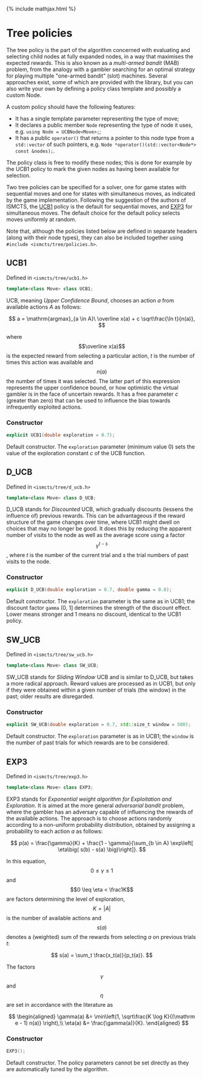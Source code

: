 {% include mathjax.html %}
# Tree policies
The tree policy is the part of the algorithm concerned with evaluating and selecting child nodes at fully expanded nodes, in a way that maximises the expected rewards. This is also known as a *multi-armed bandit* (MAB) problem, from the analogy with a gambler searching for an optimal strategy for playing multiple "one-armed bandit" (slot) machines. Several approaches exist, some of which are provided with the library, but you can also write your own by defining a policy class template and possibly a custom Node.

A custom policy should have the following features:
* It has a single template parameter representing the type of move;
* It declares a public member `Node` representing the type of node it uses, e.g. `using Node = UCBNode<Move>;`;
* It has a public `operator()` that returns a pointer to this node type from a `std::vector` of such pointers, e.g. `Node *operator()(std::vector<Node*> const &nodes);`.

The policy class is free to modify these nodes; this is done for example by the UCB1 policy to mark the given nodes as having been available for selection.

Two tree policies can be specified for a solver, one for game states with sequential moves and one for states with simultaneous moves, as indicated by the game implementation. Following the suggestion of the authors of ISMCTS, the [UCB1](#UCB1) policy is the default for sequential moves, and [EXP3](#EXP3) for simultaneous moves. The default choice for the default policy selects moves uniformly at random.

Note that, although the policies listed below are defined in separate headers (along with their node types), they can also be included together using `#include <ismcts/tree/policies.h>`.

## UCB1
Defined in `<ismcts/tree/ucb1.h>`
```cpp
template<class Move> class UCB1;
```
UCB, meaning *Upper Confidence Bound*, chooses an action *a* from available actions *A* as follows:

$$
a = \mathrm{argmax}_{a \in A}\ \overline x(a) + c \sqrt\frac{\ln t}{n(a)},
$$

where $$\overline x(a)$$ is the expected reward from selecting a particular action, *t* is the number of times this action was available and $$n(a)$$ the number of times it was selected. The latter part of this expression represents the upper confidence bound, or how optimistic the virtual gambler is in the face of uncertain rewards. It has a free parameter *c* (greater than zero) that can be used to influence the bias towards infrequently exploited actions.

### Constructor
```cpp
explicit UCB1(double exploration = 0.7);
```
Default constructor. The `exploration` parameter (minimum value 0) sets the value of the exploration constant *c* of the UCB function.

## D_UCB
Defined in `<ismcts/tree/d_ucb.h>`
```cpp
template<class Move> class D_UCB;
```
D_UCB stands for *Discounted* UCB, which gradually discounts (lessens the influence of) previous rewards. This can be advantageous if the reward structure of the game changes over time, where UCB1 might dwell on choices that may no longer be good. It does this by reducing the apparent number of visits to the node as well as the average score using a factor $$\gamma^{t - s}$$, where *t* is the number of the current trial and *s* the trial numbers of past visits to the node.

### Constructor
```cpp
explicit D_UCB(double exploration = 0.7, double gamma = 0.8);
```
Default constructor. The `exploration` parameter is the same as in UCB1; the discount factor `gamma` (0, 1] determines the strength of the discount effect. Lower means stronger and 1 means no discount, identical to the UCB1 policy.

## SW_UCB
Defined in `<ismcts/tree/sw_ucb.h>`
```cpp
template<class Move> class SW_UCB;
```
SW_UCB stands for *Sliding Window* UCB and is similar to D_UCB, but takes a more radical approach. Reward values are processed as in UCB1, but only if they were obtained within a given number of trials (the window) in the past; older results are disregarded.

### Constructor
```cpp
explicit SW_UCB(double exploration = 0.7, std::size_t window = 500);
```
Default constructor. The `exploration` parameter is as in UCB1; the `window` is the number of past trials for which rewards are to be considered.

## EXP3
Defined in `<ismcts/tree/exp3.h>`
```cpp
template<class Move> class EXP3;
```
EXP3 stands for *Exponential weight algorithm for Exploitation and Exploration*. It is aimed at the more general *adversarial bandit* problem, where the gambler has an adversary capable of influencing the rewards of the available actions. The approach is to choose actions randomly according to a non-uniform probability distribution, obtained by assigning a probability to each action *a* as follows:

$$
p(a) = \frac{\gamma}{K} + \frac{1 - \gamma}{\sum_{b \in A} \exp\left[ \eta\big( s(b) - s(a) \big)\right]}.
$$

In this equation, $$0 \leq \gamma \leq 1$$ and $$0 \leq \eta < \frac1K$$ are factors determining the level of exploration, $$K = \vert A\vert$$ is the number of available actions and $$s(a)$$ denotes a (weighted) sum of the rewards from selecting *a* on previous trials *t*:

$$
s(a) = \sum_t \frac{x_t(a)}{p_t(a)}.
$$

The factors $$\gamma$$ and $$\eta$$ are set in accordance with the literature as

$$
\begin{aligned}
    \gamma(a) &= \min\left(1, \sqrt\frac{K \log K}{(\mathrm e - 1) n(a)} \right),\\
    \eta(a)   &= \frac{\gamma(a)}{K}.
\end{aligned}
$$

### Constructor
```cpp
EXP3();
```
Default constructor. The policy parameters cannot be set directly as they are automatically tuned by the algorithm.
